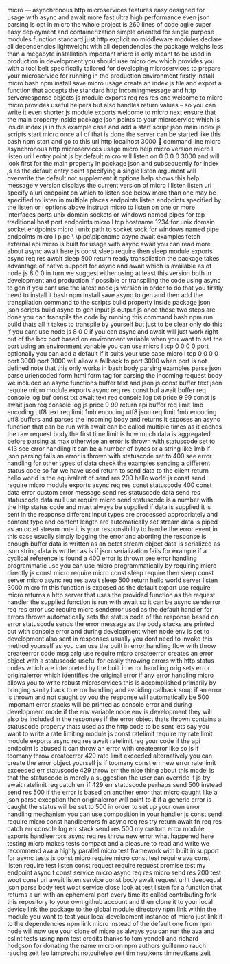 micro — asynchronous http microservices features easy designed for usage with async and await more fast ultra high performance even json parsing is opt in micro the whole project is 260 lines of code agile super easy deployment and containerization simple oriented for single purpose modules function standard just http explicit no middleware modules declare all dependencies lightweight with all dependencies the package weighs less than a megabyte installation important micro is only meant to be used in production in development you should use micro dev which provides you with a tool belt specifically tailored for developing microservices to prepare your microservice for running in the production environment firstly install micro bash npm install save micro usage create an index js file and export a function that accepts the standard http incomingmessage and http serverresponse objects js module exports req res res end welcome to micro micro provides useful helpers but also handles return values – so you can write it even shorter js module exports welcome to micro next ensure that the main property inside package json points to your microservice which is inside index js in this example case and add a start script json main index js scripts start micro once all of that is done the server can be started like this bash npm start and go to this url http localhost 3000 🎉 command line micro asynchronous http microservices usage micro help micro version micro l listen uri l entry point js by default micro will listen on 0 0 0 0 3000 and will look first for the main property in package json and subsequently for index js as the default entry point specifying a single listen argument will overwrite the default not supplement it options help shows this help message v version displays the current version of micro l listen listen uri specify a uri endpoint on which to listen see below more than one may be specified to listen in multiple places endpoints listen endpoints specified by the listen or l options above instruct micro to listen on one or more interfaces ports unix domain sockets or windows named pipes for tcp traditional host port endpoints micro l tcp hostname 1234 for unix domain socket endpoints micro l unix path to socket sock for windows named pipe endpoints micro l pipe \\ \pipe\pipename async await examples fetch external api micro is built for usage with async await you can read more about async await here js const sleep require then sleep module exports async req res await sleep 500 return ready transpilation the package takes advantage of native support for async and await which is available as of node js 8 0 0 in turn we suggest either using at least this version both in development and production if possible or transpiling the code using async to gen if you cant use the latest node js version in order to do that you firstly need to install it bash npm install save async to gen and then add the transpilation command to the scripts build property inside package json json scripts build async to gen input js output js once these two steps are done you can transpile the code by running this command bash npm run build thats all it takes to transpile by yourself but just to be clear only do this if you cant use node js 8 0 0 if you can async and await will just work right out of the box port based on environment variable when you want to set the port using an environment variable you can use micro l tcp 0 0 0 0 port optionally you can add a default if it suits your use case micro l tcp 0 0 0 0 port 3000 port 3000 will allow a fallback to port 3000 when port is not defined note that this only works in bash body parsing examples parse json parse urlencoded form html form tag for parsing the incoming request body we included an async functions buffer text and json js const buffer text json require micro module exports async req res const buf await buffer req console log buf const txt await text req console log txt price 9 99 const js await json req console log js price 9 99 return api buffer req limit 1mb encoding utf8 text req limit 1mb encoding utf8 json req limit 1mb encoding utf8 buffers and parses the incoming body and returns it exposes an async function that can be run with await can be called multiple times as it caches the raw request body the first time limit is how much data is aggregated before parsing at max otherwise an error is thrown with statuscode set to 413 see error handling it can be a number of bytes or a string like 1mb if json parsing fails an error is thrown with statuscode set to 400 see error handling for other types of data check the examples sending a different status code so far we have used return to send data to the client return hello world is the equivalent of send res 200 hello world js const send require micro module exports async req res const statuscode 400 const data error custom error message send res statuscode data send res statuscode data null use require micro send statuscode is a number with the http status code and must always be supplied if data is supplied it is sent in the response different input types are processed appropriately and content type and content length are automatically set stream data is piped as an octet stream note it is your responsibility to handle the error event in this case usually simply logging the error and aborting the response is enough buffer data is written as an octet stream object data is serialized as json string data is written as is if json serialization fails for example if a cyclical reference is found a 400 error is thrown see error handling programmatic use you can use micro programmatically by requiring micro directly js const micro require micro const sleep require then sleep const server micro async req res await sleep 500 return hello world server listen 3000 micro fn this function is exposed as the default export use require micro returns a http server that uses the provided function as the request handler the supplied function is run with await so it can be async senderror req res error use require micro senderror used as the default handler for errors thrown automatically sets the status code of the response based on error statuscode sends the error message as the body stacks are printed out with console error and during development when node env is set to development also sent in responses usually you dont need to invoke this method yourself as you can use the built in error handling flow with throw createerror code msg orig use require micro createerror creates an error object with a statuscode useful for easily throwing errors with http status codes which are interpreted by the built in error handling orig sets error originalerror which identifies the original error if any error handling micro allows you to write robust microservices this is accomplished primarily by bringing sanity back to error handling and avoiding callback soup if an error is thrown and not caught by you the response will automatically be 500 important error stacks will be printed as console error and during development mode if the env variable node env is development they will also be included in the responses if the error object thats thrown contains a statuscode property thats used as the http code to be sent lets say you want to write a rate limiting module js const ratelimit require my rate limit module exports async req res await ratelimit req your code if the api endpoint is abused it can throw an error with createerror like so js if toomany throw createerror 429 rate limit exceeded alternatively you can create the error object yourself js if toomany const err new error rate limit exceeded err statuscode 429 throw err the nice thing about this model is that the statuscode is merely a suggestion the user can override it js try await ratelimit req catch err if 429 err statuscode perhaps send 500 instead send res 500 if the error is based on another error that micro caught like a json parse exception then originalerror will point to it if a generic error is caught the status will be set to 500 in order to set up your own error handling mechanism you can use composition in your handler js const send require micro const handleerrors fn async req res try return await fn req res catch err console log err stack send res 500 my custom error module exports handleerrors async req res throw new error what happened here testing micro makes tests compact and a pleasure to read and write we recommend ava a highly parallel micro test framework with built in support for async tests js const micro require micro const test require ava const listen require test listen const request require request promise test my endpoint async t const service micro async req res micro send res 200 test woot const url await listen service const body await request url t deepequal json parse body test woot service close look at test listen for a function that returns a url with an ephemeral port every time its called contributing fork this repository to your own github account and then clone it to your local device link the package to the global module directory npm link within the module you want to test your local development instance of micro just link it to the dependencies npm link micro instead of the default one from npm node will now use your clone of micro as always you can run the ava and eslint tests using npm test credits thanks to tom yandell and richard hodgson for donating the name micro on npm authors guillermo rauch rauchg zeit leo lamprecht notquiteleo zeit tim neutkens timneutkens zeit